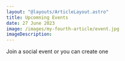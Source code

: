 ```yaml
---
layout: "@layouts/ArticleLayout.astro"
title: Upcomning Events
date: 27 June 2023
image: /images/my-fourth-article/event.jpg
imageDescription: 
---
```

Join a social event or you can create one